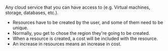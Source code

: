 Any cloud service that you can have access to (e.g. Virtual machines, storage, databases, etc.).
* Resources have to be created by the user, and some of them need to be unique. 
* Normally, you get to chose the region they're going to be created.
* When a resource is created, a cost will be included with the resource.
* An increase in resources means an increase in cost.

